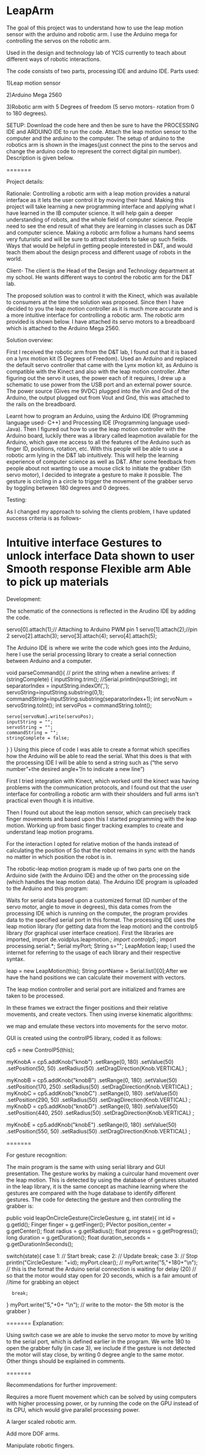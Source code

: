 LeapArm
=======
The goal of this project was to understand how to use the leap motion sensor with the arduino and robotic arm. I use the Arduino mega for controlling the servos on the robotic arm. 

Used in the design and technology lab of YCIS currently to teach about different ways of robotic interactions. 

The code consists of two parts, processing IDE and arduino IDE. 
Parts used:

1)Leap motion sensor 

2)Arduino Mega 2560

3)Robotic arm with 5 Degrees of freedom (5 servo motors- rotation from 0 to 180 degrees). 

SETUP:
Download the code here and then be sure to have the PROCESSING IDE and ARDUINO IDE to run the code. Attach the leap motion sensor to the computer and the arduino to the computer. The setup of arduino to the robotics arm is shown in the images(just connect the pins to the servos and change the arduino code to represent the correct digital pin number). Description is given below.

=======


Project details:

Rationale: Controlling a robotic arm with a leap motion provides a natural interface as it lets the user control it by moving their hand. Making this project will take learning a new programming interface and applying what I have learned in the IB computer science. It will help gain a deeper understanding of robots, and the whole field of computer science. People need to see the end result of what they are learning in classes such as D&T and computer science. Making a robotic arm follow a humans hand seems very futuristic and will be sure to attract students to take up such fields. Ways that would be helpful in getting people interested in D&T, and would teach them about the design process and different usage of robots in the world.

Client- The client is the Head of the Design and Technology department at my school. He wants different ways to control the robotic arm for the D&T lab. 


The proposed solution was to control it with the Kinect, which was available to consumers at the time the solution was proposed. Since then I have decided to you the leap motion controller as it is much more accurate and is a more intuitive interface for controlling a robotic arm. The robotic arm provided is shown below. I have attached its servo motors to a breadboard which is attached to the Arduino Mega 2560.

Solution overview:

First I received the robotic arm from the D&T lab, I found out that it is based on a lynx motion kit (5 Degrees of Freedom).
Used an Arduino and replaced the default servo controller that came with the Lynx motion kit, as Arduino is compatible with the Kinect and also with the leap motion controller. 
After figuring out the servo it uses, the power each of it requires, I drew up a schematic to use power from the USB port and an external power source. The power source (Gives me 9VDC) plugged into the Vin and Gnd of the Arduino, the output plugged out from Vout and Gnd, this was attached to the rails on the breadboard. 

Learnt how to program an Arduino, using the Arduino IDE (Programming language used- C++) and Processing IDE (Programming language used- Java). Then I figured out how to use the leap motion controller with the Arduino board, luckily there was a library called leapmotion available for the Arduino, which gave me access to all the features of the Arduino such as finger ID, positions, rotation, etc. With this people will be able to use a robotic arm lying in the D&T lab intuitively. This will help the learning experience of computer science as well as D&T. 
After some feedback from people about not wanting to use a mouse click to initiate the grabber (5th servo motor), I decided to integrate a gesture to make it possible. The gesture is circling in a circle to trigger the movement of the grabber servo by toggling between 180 degrees and 0 degrees. 

Testing:

As I changed my approach to solving the clients problem, I have updated success criteria is as follows- 

Intuitive interface
Gestures to unlock interface
Data shown to user
Smooth response 
Flexible arm 
Able to pick up materials
=======

Development:

The schematic of the connections is reflected in the Arudino IDE by adding the code. 

  servo[0].attach(1);// Attaching to Arduino PWM pin 1
  servo[1].attach(2);//pin 2
  servo[2].attach(3);
  servo[3].attach(4);
  servo[4].attach(5);

The Arduino IDE is where we write the code which goes into the Arduino, here I use the serial processing library to create a serial connection between Arduino and a computer. 

void parseCommand(){
  // print the string when a newline arrives:
  if (stringComplete) {
    inputString.trim();
    //Serial.println(inputString);
    int separatorIndex = inputString.indexOf(',');
    servoString=inputString.substring(0,1);
    commandString=inputString.substring(separatorIndex+1);
    int servoNum = servoString.toInt();
    int servoPos = commandString.toInt();

    servo[servoNum].write(servoPos);
    inputString = "";
    servoString = "";
    commandString = "";
    stringComplete = false;
  }
}
Using this piece of code I was able to create a format which specifies how the Arduino will be able to read the serial. What this does is that with the processing IDE I will be able to send a string such as (“the servo number”+the desired angle+”/n to indicate a new line”)

First I tried integration with Kinect, which worked until the kinect was having problems with the communication protocols, and I found out that the user interface for controlling a robotic arm with their shoulders and full arms isn't practical even though it is intuitive. 

Then I found out about the leap motion sensor, which can precisely track finger movements and based upon this I started programming with the leap motion. 
Working up from basic finger tracking examples to create and understand leap motion programs.

For the interaction I opted for relative motion of the hands instead of calculating the position of 
So that the robot remains in sync with the hands no matter in which position the robot is in. 

The robotic-leap motion program is made up of two parts one on the Arduino side (with the Arduino IDE) and the other on the processing side (which handles the leap motion data). The Arduino IDE program is uploaded to the Arduino and this program:

Waits for serial data based upon a customized format (ID number of the servo motor, angle to move in degrees), this data comes from the processing IDE which is running on the computer, the program provides data to the specified serial port in this format. The processing IDE uses the leap motion library (for getting data from the leap motion) and the controlp5 library (for graphical user interface creation). First the libraries are imported, 
import de.voidplus.leapmotion.*;
import controlp5.*;
import processing.serial.*;
Serial myPort;
String s="";
LeapMotion leap;
I used the internet for referring to the usage of each library and their respective syntax. 

  leap = new LeapMotion(this);
  String portName = Serial.list()[0];After we have the hand positions we can calculate their movement with vectors. 

The leap motion controller and serial port are initialized and frames are taken to be processed.


In these frames we extract the finger positions and their relative movements, and create vectors. Then using inverse kinematic algorithms:


we map and emulate these vectors into movements for the servo motor. 

GUI is created using the controlP5 library, coded it as follows:

  cp5 = new ControlP5(this);

  myKnobA = cp5.addKnob("knob")
    .setRange(0, 180)
      .setValue(50)
        .setPosition(50, 50)
          .setRadius(50)
            .setDragDirection(Knob.VERTICAL)
              ;

  myKnobB = cp5.addKnob("knobB")
    .setRange(0, 180)
      .setValue(50)
        .setPosition(170, 250)
          .setRadius(50)
            .setDragDirection(Knob.VERTICAL)
              ;
  myKnobC = cp5.addKnob("knobC")
    .setRange(0, 180)
      .setValue(50)
        .setPosition(290, 50)
          .setRadius(50)
            .setDragDirection(Knob.VERTICAL)
              ;
  myKnobD = cp5.addKnob("knobD")
    .setRange(0, 180)
      .setValue(50)
        .setPosition(440, 250)
          .setRadius(50)
            .setDragDirection(Knob.VERTICAL)
              ;   

  myKnobE = cp5.addKnob("knobE")
    .setRange(0, 180)
      .setValue(50)
        .setPosition(550, 50)
          .setRadius(50)
            .setDragDirection(Knob.VERTICAL)
              ;
              
=======

For gesture recognition:

The main program is the same with using serial library and GUI presentation. 
The gesture works by making a cuircular hand movement over the leap motion. This is detected by using the database of gestures situated in the leap library, it is the same concept as machine learning where the gestures are compared with the huge database to identify different gestures. The code for detecting the gesture and then controlling the grabber is:

public void leapOnCircleGesture(CircleGesture g, int state){
  int       id               = g.getId();
  Finger    finger           = g.getFinger();
  PVector   position_center  = g.getCenter();
  float     radius           = g.getRadius();
  float     progress         = g.getProgress();
  long      duration         = g.getDuration();
  float     duration_seconds = g.getDurationInSeconds();

  switch(state){
    case 1: // Start
      break;
    case 2: // Update
      break;
    case 3: // Stop
      println("CircleGesture: "+id);
      myPort.clear(); //
      myPort.write("5,"+180+"\n"); // this is the format the Arduino serial connection is waiting for
      delay (20)  // so that the motor would stay open for 20 seconds, which is a fair amount of      //time for grabbing an object

      break;
  }
myPort.write("5,"+0+ "\n"); // write to the motor- the 5th motor is the grabber
}

=======
Explanation:

Using switch case we are able to invoke the servo motor to move by writing to the serial port, which is defined earlier in the program. We write 180 to open the grabber fully (in case 3), we include if the gesture is not detected the motor will stay close, by writing 0 degree angle to the same motor. Other things should be explained in comments.

=======

Recommendations for further improvement:

Requires a more fluent movement which can be solved by using computers with higher processing power, or by running the code on the GPU instead of its CPU, which would give parallel processing power.

A larger scaled robotic arm.

Add more DOF arms.

Manipulate robotic fingers. 


 






